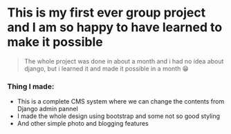 # This is my first ever group project and I am so happy to have learned to make it possible

> The whole project was done in about a month and i had no idea about django, but i learned it and made it possible in a month :grin:

### Thing I made:
* This is a complete CMS system where we can change the contents from Django admin pannel
* I made the whole design using bootstrap and some not so good styling
* And other simple photo and blogging features

